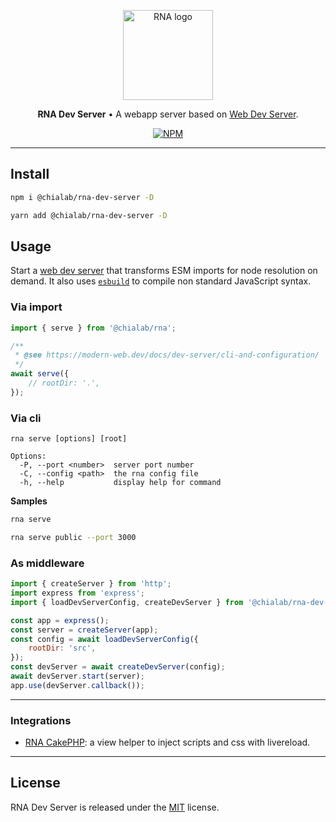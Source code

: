 <p align="center">
    <a href="https://www.chialab.io/p/rna">
        <img alt="RNA logo" width="144" height="144" src="https://raw.githack.com/chialab/rna/main/logo.svg" />
    </a>
</p>

<p align="center">
    <strong>RNA Dev Server</strong> • A webapp server based on <a href="https://modern-web.dev/docs/dev-server/overview/">Web Dev Server</a>.
</p>

<p align="center">
    <a href="https://www.npmjs.com/package/@chialab/rna-dev-server"><img alt="NPM" src="https://img.shields.io/npm/v/@chialab/rna-dev-server.svg?style=flat-square"></a>
</p>

---

## Install

```sh
npm i @chialab/rna-dev-server -D
```

```sh
yarn add @chialab/rna-dev-server -D
```

## Usage

Start a [web dev server](https://modern-web.dev/docs/dev-server/overview/) that transforms ESM imports for node resolution on demand. It also uses [`esbuild`](https://esbuild.github.io/) to compile non standard JavaScript syntax.

### Via import

```js
import { serve } from '@chialab/rna';

/**
 * @see https://modern-web.dev/docs/dev-server/cli-and-configuration/
 */
await serve({
    // rootDir: '.',
});
```

### Via cli

```
rna serve [options] [root]

Options:
  -P, --port <number>  server port number
  -C, --config <path>  the rna config file
  -h, --help           display help for command
```

**Samples**

```sh
rna serve
```

```sh
rna serve public --port 3000
```

### As middleware

```js
import { createServer } from 'http';
import express from 'express';
import { loadDevServerConfig, createDevServer } from '@chialab/rna-dev-server';

const app = express();
const server = createServer(app);
const config = await loadDevServerConfig({
    rootDir: 'src',
});
const devServer = await createDevServer(config);
await devServer.start(server);
app.use(devServer.callback());
```

---

### Integrations

* [RNA CakePHP](https://github.com/chialab/rna-cakephp): a view helper to inject scripts and css with livereload.

---

## License

RNA Dev Server is released under the [MIT](https://github.com/chialab/rna/blob/main/packages/rna-dev-server/LICENSE) license.
